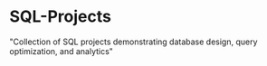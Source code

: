 # SQL-Projects
"Collection of SQL projects demonstrating database design, query optimization, and analytics"
